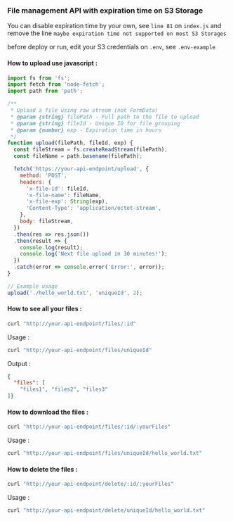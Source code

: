 ### File management API with expiration time on S3 Storage

You can disable expiration time by your own, see `line 81` on `index.js` and remove the line 
`maybe expiration time not supported on most S3 Storages`

before deploy or run, edit your S3 credentials on `.env`, see `.env-example`



#### How to upload use javascript :
```javascript
import fs from 'fs';
import fetch from 'node-fetch';
import path from 'path';

/**
 * Upload a file using raw stream (not FormData)
 * @param {string} filePath - Full path to the file to upload
 * @param {string} fileId - Unique ID for file grouping
 * @param {number} exp - Expiration time in hours
 */
function upload(filePath, fileId, exp) {
  const fileStream = fs.createReadStream(filePath);
  const fileName = path.basename(filePath);

  fetch('https://your-api-endpoint/upload', {
    method: 'POST',
    headers: {
      'x-file-id': fileId,
      'x-file-name': fileName,
      'x-file-exp': String(exp),
      'Content-Type': 'application/octet-stream',
    },
    body: fileStream,
  })
  .then(res => res.json())
  .then(result => {
    console.log(result);
    console.log('Next file upload in 30 minutes!');
  })
  .catch(error => console.error('Error:', error));
}

// Example usage
upload('./hello_world.txt', 'uniqueId', 2);

```


#### How to see all your files :
```bash
curl "http://your-api-endpoint/files/:id"
```
Usage :
```bash
curl "http://your-api-endpoint/files/uniqueId"
```
Output :
```json
{
  "files": [
    "files1", "files2", "files3"
]}
```

#### How to download the files :
```bash
curl "http://your-api-endpoint/files/:id/:yourFiles"
```
Usage :
```bash
curl "http://your-api-endpoint/files/uniqueId/hello_world.txt"
```

#### How to delete the files :
```bash
curl "http://your-api-endpoint/delete/:id/:yourFiles"
```
Usage :
```bash
curl "http://your-api-endpoint/delete/uniqueId/hello_world.txt"
```